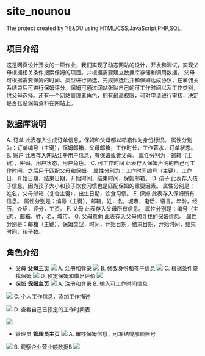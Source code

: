 # site_nounou
The project created by YE&amp;DU using HTML/CSS,JavaScript,PHP,SQL.
## 项目介绍
这是网页设计开发的一项作业，我们实现了动态网站的设计，开发和测试，实现父母根据相关条件搜索保姆的项目。并根据需要建立数据库存储和调用数据。 父母可根据需要保姆的时间、类型进行筛选，完成筛选后并和保姆达成协议，在雇佣关系结束后可进行保姆评分。保姆可通过网站张贴自己的可工作时间以及工作类别，供父母选择。还有一个网站管理者角色，拥有最高权限，可对申请进行审核，决定是否张贴保姆资料在网站上。
## 数据库说明
A. 订单
此表存入生成订单信息，保姆和父母都以邮箱作为身份标识。
属性分别为：订单编号（主键），保姆邮箱，父母邮箱，工作时长，工作薪水，订单状态。
B. 账户
此表存入网站注册用户信息，有保姆或者父母。
属性分别为：邮箱（主键），密码，用户状态，用户角色。
C. 可工作时间
此表存入保姆声明的自己可工作时间，之后用于匹配父母和保姆。
属性分别为：工作时间编号（主键），工作日，开始日期，结束日期，开始时间，结束时间，保姆邮箱。
D. 孩子
此表存入孩子信息，因为孩子大小和孩子饮食习惯也是匹配保姆的重要因素。
属性分别是：姓名，父母邮箱（复合主键），出生日期，饮食习惯。
E. 保姆
此表存入保姆所有信息。
属性分别是：编号（主键），邮箱，姓，名，城市，电话，语言，年龄，经历，介绍，评分，工资。
F. 父母
此表存入父母所有信息。
属性分别是：编号（主键），邮箱，姓，名，城市。
G. 父母意向
此表存入父母想寻找的保姆信息。
属性分别是：邮箱（主键），保姆类型，时间，开始日期，结束日期，开始时间，结束时间，孩子数。
## 角色介绍
* 父母
<b>父母主页</b>
![](https://github.com/JoJoDU/Site_Nounou/raw/master/image/父母主页.png)
A. 注册和登录
![](https://github.com/JoJoDU/Site_Nounou/raw/master/image/父母登录.png)
B. 修改身份和孩子信息
![](https://github.com/JoJoDU/Site_Nounou/raw/master/image/父母信息.png)
C. 根据条件查找保姆
![](https://github.com/JoJoDU/Site_Nounou/raw/master/image/查找保姆.png)
D. 预定保姆和做出评价
![](https://github.com/JoJoDU/Site_Nounou/raw/master/image/评价.png)
* 保姆
<b>保姆主页</b>
![](https://github.com/JoJoDU/Site_Nounou/raw/master/image/保姆主页.png)
A. 注册和登录 
B. 输入可工作时间信息

![](https://github.com/JoJoDU/Site_Nounou/raw/master/image/工作时间.png)
C. 个人工作信息，添加工作描述

![](https://github.com/JoJoDU/Site_Nounou/raw/master/image/工作信息.png)
D. 查看自己已预定的工作时间表

![](https://github.com/JoJoDU/Site_Nounou/raw/master/image/工作时间.png)
* 管理员
<b>管理员主页</b>
![](https://github.com/JoJoDU/Site_Nounou/raw/master/image/管理员主页.png)
A. 审核保姆信息，可冻结或解锁账号

![](https://github.com/JoJoDU/Site_Nounou/raw/master/image/管理保姆.png)
B. 观察企业营业额数据B
![](https://github.com/JoJoDU/Site_Nounou/raw/master/image/营业额.png)
